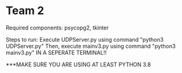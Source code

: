# Team 2

Required components: psycopg2, tkinter

Steps to run:
Execute UDPServer.py using command "python3 UDPServer.py"
Then, execute mainv3.py using command "python3 mainv3.py" IN A SEPERATE TERMINAL!!

***MAKE SURE YOU ARE USING AT LEAST PYTHON 3.8 
